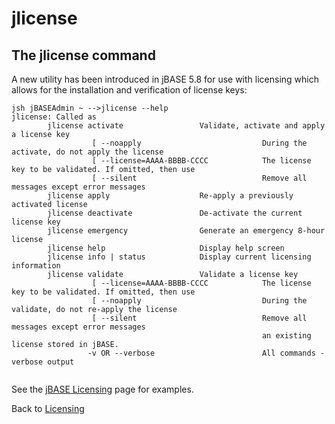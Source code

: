 # jlicense

<PageHeader />

## The jlicense command

A new utility has been introduced in jBASE 5.8 for use with licensing which allows for the installation and verification of license keys:

```
jsh jBASEAdmin ~ -->jlicense --help
jlicense: Called as
        jlicense activate                 Validate, activate and apply a license key
                  [ --noapply                           During the activate, do not apply the license
                  [ --license=AAAA-BBBB-CCCC            The license key to be validated. If omitted, then use
                  [ --silent                            Remove all messages except error messages
        jlicense apply                    Re-apply a previously activated license
        jlicense deactivate               De-activate the current license key
        jlicense emergency                Generate an emergency 8-hour license
        jlicense help                     Display help screen
        jlicense info | status            Display current licensing information
        jlicense validate                 Validate a license key
                  [ --license=AAAA-BBBB-CCCC            The license key to be validated. If omitted, then use
                  [ --noapply                           During the validate, do not re-apply the license
                  [ --silent                            Remove all messages except error messages
                                                        an existing license stored in jBASE.
                 -v OR --verbose                        All commands - verbose output


```

See the [jBASE Licensing](./../cpu/README.md) page for examples.

Back to [Licensing](./../README.md)

<PageFooter />
